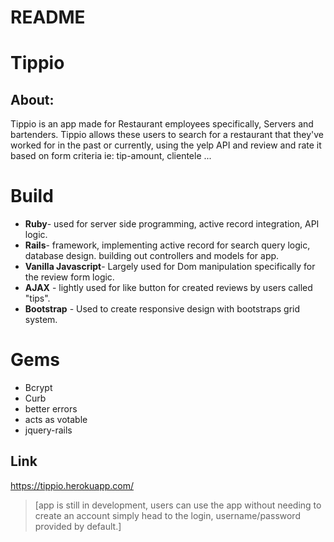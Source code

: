 # README

# Tippio 

## About: 
Tippio is an app made for Restaurant employees specifically, Servers and bartenders. Tippio allows these users to search for a restaurant that they've worked for in the past or currently, using the yelp API and review and rate it based on form criteria ie: tip-amount, clientele ...

# Build
*  **Ruby**- used for server side programming, active record integration, API logic.
*  **Rails**- framework, implementing active record for search query logic, database design. building out controllers and models for app.
*  **Vanilla Javascript**- Largely used for Dom manipulation specifically for the review form logic.
*  **AJAX** - lightly used for like button for created reviews by users called "tips".
*  **Bootstrap** - Used to create responsive design with bootstraps grid system.
# Gems
* Bcrypt
* Curb
* better errors
* acts as votable
* jquery-rails
##  Link
https://tippio.herokuapp.com/

> [app is still in development, users can use the app without needing to create an account simply head to the login, username/password provided by default.]
